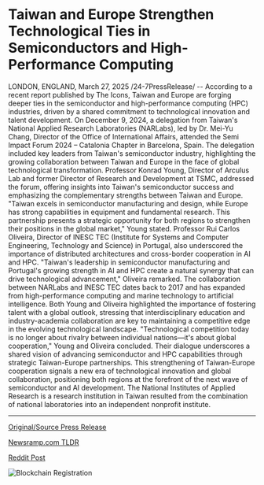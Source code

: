 # Taiwan and Europe Strengthen Technological Ties in Semiconductors and High-Performance Computing

LONDON, ENGLAND, March 27, 2025 /24-7PressRelease/ -- According to a recent report published by The Icons, Taiwan and Europe are forging deeper ties in the semiconductor and high-performance computing (HPC) industries, driven by a shared commitment to technological innovation and talent development.  On December 9, 2024, a delegation from Taiwan's National Applied Research Laboratories (NARLabs), led by Dr. Mei-Yu Chang, Director of the Office of International Affairs, attended the Semi Impact Forum 2024 – Catalonia Chapter in Barcelona, Spain. The delegation included key leaders from Taiwan's semiconductor industry, highlighting the growing collaboration between Taiwan and Europe in the face of global technological transformation.  Professor Konrad Young, Director of Arculus Lab and former Director of Research and Development at TSMC, addressed the forum, offering insights into Taiwan's semiconductor success and emphasizing the complementary strengths between Taiwan and Europe. "Taiwan excels in semiconductor manufacturing and design, while Europe has strong capabilities in equipment and fundamental research. This partnership presents a strategic opportunity for both regions to strengthen their positions in the global market," Young stated.  Professor Rui Carlos Oliveira, Director of INESC TEC (Institute for Systems and Computer Engineering, Technology and Science) in Portugal, also underscored the importance of distributed architectures and cross-border cooperation in AI and HPC. "Taiwan's leadership in semiconductor manufacturing and Portugal's growing strength in AI and HPC create a natural synergy that can drive technological advancement," Oliveira remarked.  The collaboration between NARLabs and INESC TEC dates back to 2017 and has expanded from high-performance computing and marine technology to artificial intelligence. Both Young and Oliveira highlighted the importance of fostering talent with a global outlook, stressing that interdisciplinary education and industry-academia collaboration are key to maintaining a competitive edge in the evolving technological landscape.  "Technological competition today is no longer about rivalry between individual nations—it's about global cooperation," Young and Oliveira concluded. Their dialogue underscores a shared vision of advancing semiconductor and HPC capabilities through strategic Taiwan-Europe partnerships.  This strengthening of Taiwan-Europe cooperation signals a new era of technological innovation and global collaboration, positioning both regions at the forefront of the next wave of semiconductor and AI development.  The National Institutes of Applied Research is a research institution in Taiwan resulted from the combination of national laboratories into an independent nonprofit institute. 

---

[Original/Source Press Release](https://www.24-7pressrelease.com/press-release/521021/taiwan-and-europe-strengthen-technological-ties-in-semiconductors-and-high-performance-computing)
                    

[Newsramp.com TLDR](https://newsramp.com/curated-news/taiwan-and-europe-strengthen-semiconductor-and-hpc-collaboration/fb8ce327cead8352a7c8945fbbc6177f) 

 



[Reddit Post](https://www.reddit.com/r/newsramp/comments/1jkyboc/taiwan_and_europe_strengthen_semiconductor_and/) 



![Blockchain Registration](https://cdn.newsramp.app/24-7PressRelease/qrcode/253/27/pitapicolcHY.webp)